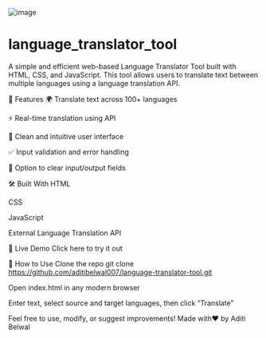 ![image](https://github.com/user-attachments/assets/3cb53416-1849-4ba0-8b89-47cde16ac7e0)
# language_translator_tool
A simple and efficient web-based Language Translator Tool built with HTML, CSS, and JavaScript. This tool allows users to translate text between multiple languages using a language translation API.

🔑 Features
🌍 Translate text across 100+ languages

⚡ Real-time translation using API

🧠 Clean and intuitive user interface

✅ Input validation and error handling

🧹 Option to clear input/output fields

🛠️ Built With
HTML

CSS

JavaScript

External Language Translation API 

🚀 Live Demo
Click here to try it out 

📁 How to Use
Clone the repo
git clone https://github.com/aditibelwal007/language-translator-tool.git

Open index.html in any modern browser

Enter text, select source and target languages, then click “Translate”

Feel free to use, modify, or suggest improvements!
Made with❤️ by Aditi Belwal 
